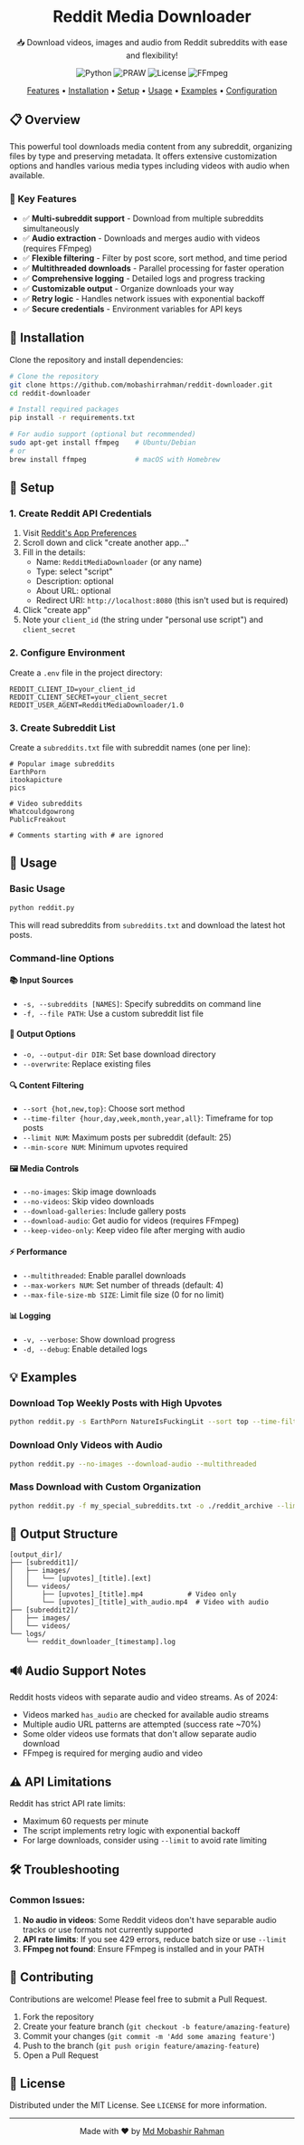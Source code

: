 <h1 align="center">Reddit Media Downloader</h1>

<div align="center">

📥 Download videos, images and audio from Reddit subreddits with ease and flexibility!

![Python](https://img.shields.io/badge/python-3.6+-3670A0?style=for-the-badge&logo=python&logoColor=ffdd54)
![PRAW](https://img.shields.io/badge/PRAW-7.7+-FF5700?style=for-the-badge&logo=reddit&logoColor=white)
![License](https://img.shields.io/badge/license-MIT-green?style=for-the-badge)
![FFmpeg](https://img.shields.io/badge/FFmpeg-optional-007808?style=for-the-badge&logo=ffmpeg&logoColor=white)

<p align="center">
  <a href="#-key-features">Features</a> •
  <a href="#-installation">Installation</a> •
  <a href="#-setup">Setup</a> •
  <a href="#-usage">Usage</a> •
  <a href="#-examples">Examples</a> •
  <a href="#-configuration">Configuration</a>
</p>

</div>

## 📋 Overview

This powerful tool downloads media content from any subreddit, organizing files by type and preserving metadata. It offers extensive customization options and handles various media types including videos with audio when available.

### 🌟 Key Features

- ✅ **Multi-subreddit support** - Download from multiple subreddits simultaneously
- ✅ **Audio extraction** - Downloads and merges audio with videos (requires FFmpeg)
- ✅ **Flexible filtering** - Filter by post score, sort method, and time period
- ✅ **Multithreaded downloads** - Parallel processing for faster operation
- ✅ **Comprehensive logging** - Detailed logs and progress tracking
- ✅ **Customizable output** - Organize downloads your way
- ✅ **Retry logic** - Handles network issues with exponential backoff
- ✅ **Secure credentials** - Environment variables for API keys

## 🔧 Installation

Clone the repository and install dependencies:

```bash
# Clone the repository
git clone https://github.com/mobashirrahman/reddit-downloader.git
cd reddit-downloader

# Install required packages
pip install -r requirements.txt

# For audio support (optional but recommended)
sudo apt-get install ffmpeg    # Ubuntu/Debian
# or
brew install ffmpeg            # macOS with Homebrew
```

## 🔑 Setup

### 1. Create Reddit API Credentials

1. Visit [Reddit's App Preferences](https://www.reddit.com/prefs/apps)
2. Scroll down and click "create another app..."
3. Fill in the details:
   - Name: `RedditMediaDownloader` (or any name)
   - Type: select "script"
   - Description: optional
   - About URL: optional
   - Redirect URI: `http://localhost:8080` (this isn't used but is required)
4. Click "create app"
5. Note your `client_id` (the string under "personal use script") and `client_secret`

### 2. Configure Environment

Create a `.env` file in the project directory:

```
REDDIT_CLIENT_ID=your_client_id
REDDIT_CLIENT_SECRET=your_client_secret
REDDIT_USER_AGENT=RedditMediaDownloader/1.0
```

### 3. Create Subreddit List

Create a `subreddits.txt` file with subreddit names (one per line):

```
# Popular image subreddits
EarthPorn
itookapicture
pics

# Video subreddits
Whatcouldgowrong
PublicFreakout

# Comments starting with # are ignored
```

## 🚀 Usage

### Basic Usage

```bash
python reddit.py
```

This will read subreddits from `subreddits.txt` and download the latest hot posts.

### Command-line Options

#### 📚 Input Sources
- `-s, --subreddits [NAMES]`: Specify subreddits on command line
- `-f, --file PATH`: Use a custom subreddit list file

#### 📂 Output Options
- `-o, --output-dir DIR`: Set base download directory
- `--overwrite`: Replace existing files

#### 🔍 Content Filtering
- `--sort {hot,new,top}`: Choose sort method
- `--time-filter {hour,day,week,month,year,all}`: Timeframe for top posts
- `--limit NUM`: Maximum posts per subreddit (default: 25)
- `--min-score NUM`: Minimum upvotes required

#### 🖼️ Media Controls
- `--no-images`: Skip image downloads
- `--no-videos`: Skip video downloads
- `--download-galleries`: Include gallery posts
- `--download-audio`: Get audio for videos (requires FFmpeg)
- `--keep-video-only`: Keep video file after merging with audio

#### ⚡ Performance
- `--multithreaded`: Enable parallel downloads
- `--max-workers NUM`: Set number of threads (default: 4)
- `--max-file-size-mb SIZE`: Limit file size (0 for no limit)

#### 📊 Logging
- `-v, --verbose`: Show download progress
- `-d, --debug`: Enable detailed logs

## 💡 Examples

### Download Top Weekly Posts with High Upvotes

```bash
python reddit.py -s EarthPorn NatureIsFuckingLit --sort top --time-filter week --min-score 5000 -v
```

### Download Only Videos with Audio

```bash
python reddit.py --no-images --download-audio --multithreaded
```

### Mass Download with Custom Organization

```bash
python reddit.py -f my_special_subreddits.txt -o ./reddit_archive --limit 100 --multithreaded --max-workers 8 -v
```

## 📁 Output Structure

```
[output_dir]/
├── [subreddit1]/
│   ├── images/
│   │   └── [upvotes]_[title].[ext]
│   └── videos/
│       ├── [upvotes]_[title].mp4           # Video only
│       └── [upvotes]_[title]_with_audio.mp4  # Video with audio
├── [subreddit2]/
│   ├── images/
│   └── videos/
└── logs/
    └── reddit_downloader_[timestamp].log
```

## 🔊 Audio Support Notes

Reddit hosts videos with separate audio and video streams. As of 2024:

- Videos marked `has_audio` are checked for available audio streams
- Multiple audio URL patterns are attempted (success rate ~70%)
- Some older videos use formats that don't allow separate audio download
- FFmpeg is required for merging audio and video

## ⚠️ API Limitations

Reddit has strict API rate limits:
- Maximum 60 requests per minute
- The script implements retry logic with exponential backoff
- For large downloads, consider using `--limit` to avoid rate limiting

## 🛠️ Troubleshooting

### Common Issues:

1. **No audio in videos**: Some Reddit videos don't have separable audio tracks or use formats not currently supported
2. **API rate limits**: If you see 429 errors, reduce batch size or use `--limit`
3. **FFmpeg not found**: Ensure FFmpeg is installed and in your PATH

## 🤝 Contributing

Contributions are welcome! Please feel free to submit a Pull Request.

1. Fork the repository
2. Create your feature branch (`git checkout -b feature/amazing-feature`)
3. Commit your changes (`git commit -m 'Add some amazing feature'`)
4. Push to the branch (`git push origin feature/amazing-feature`)
5. Open a Pull Request

## 📝 License

Distributed under the MIT License. See `LICENSE` for more information.

---

<div align="center">

Made with ❤️ by [Md Mobashir Rahman](https://github.com/mobashirrahman)

</div>
